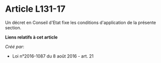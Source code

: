 # Article L131-17

Un décret en Conseil d'Etat fixe les conditions d'application de la présente section.

**Liens relatifs à cet article**

_Créé par_:

  - Loi n°2016-1087 du 8 août 2016 - art. 21
